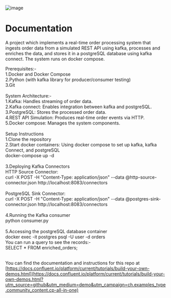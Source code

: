 ![image](../images/confluent-logo-300-2.png)
  
# Documentation
A project which implements a real-time order processing system that ingests order data from a simulated REST API using kafka, processes and enriches the data, and stores it in a postgreSQL database using kafka connect. The system runs on docker compose.

Prerequisites:-<br> 
1.Docker and Docker Compose <br> 
2.Python (with kafka library for producer/consumer testing)<br> 
3.Git<br> 
<br> 
System Architecture:-<br> 
1.Kafka: Handles streaming of order data.<br> 
2.Kafka connect: Enables integration between kafka and postgreSQL.<br> 
3.PostgreSQL: Stores the processed order data.<br> 
4.REST API Simulation: Produces real-time order events via HTTP.<br> 
5.Docker compose: Manages the system components.<br> 
<br> 
Setup Instructions<br> 
1.Clone the repository<br> 
2.Start docker containers: Using docker compose to set up kafka, kafka Connect, and postgreSQL<br> 
docker-compose up -d<br> 
<br> 
3.Deploying Kafka Connectors<br> 
HTTP Source Connector:<br> 
curl -X POST -H "Content-Type: application/json" --data @http-source-connector.json http://localhost:8083/connectors<br> 
<br> 
PostgreSQL Sink Connector:<br> 
curl -X POST -H "Content-Type: application/json" --data @postgres-sink-connector.json http://localhost:8083/connectors<br> 
<br> 
4.Running the Kafka consumer<br> 
python consumer.py<br> 
<br> 
5.Accessing the postgreSQL database container <br> 
docker exec -it postgres psql -U user -d orders<br> 
You can run a query to see the records:-<br> 
SELECT * FROM enriched_orders;<br> 
<br> 





You can find the documentation and instructions for this repo at [https://docs.confluent.io/platform/current/tutorials/build-your-own-demos.html](https://docs.confluent.io/platform/current/tutorials/build-your-own-demos.html?utm_source=github&utm_medium=demo&utm_campaign=ch.examples_type.community_content.cp-all-in-one)
